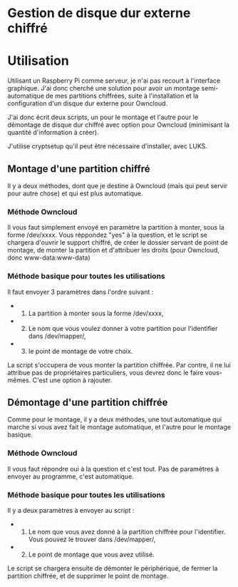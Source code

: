 Gestion de disque dur externe chiffré
==================

# Utilisation

Utilisant un Raspberry Pi comme serveur, je n'ai pas recourt à l'interface graphique.
J'ai donc cherché une solution pour avoir un montage semi-automatique de mes partitions chiffrées, suite à l'installation et la configuration d'un disque dur externe pour Owncloud.

J'ai donc écrit deux scripts, un pour le montage et l'autre pour le démontage de disque dur chiffré avec option pour Owncloud (minimisant la quantité d'information à créer).

J'utilise cryptsetup qu'il peut être nécessaire d'installer, avec LUKS.

## Montage d'une partition chiffré

Il y a deux méthodes, dont que je destine à Owncloud (mais qui peut servir pour autre chose) et qui est plus automatique.

### Méthode Owncloud

Il vous faut simplement envoyé en paramètre la partition à monter, sous la forme /dev/xxxx.
Vous réppondez "yes" à la question, et le script se chargera d'ouvrir le support chiffré, de créer le dossier servant de point de montage, de monter la partition et d'attribuer les droits (pour Owncloud, donc www-data:www-data)

### Méthode basique pour toutes les utilisations

Il faut envoyer 3 paramètres dans l'ordre suivant :
* 1) La partition à monter sous la forme /dev/xxxx,
* 2) Le nom que vous voulez donner à votre partition pour l'identifier dans /dev/mapper/,
* 3) le point de montage de votre choix.

La script s'occupera de vous monter la partition chiffrée.
Par contre, il ne lui attribue pas de propriétaires particuliers, vous devrez donc le faire vous-mêmes. C'est une option à rajouter.

## Démontage d'une partition chiffrée

Comme pour le montage, il y a deux méthodes, une tout automatique qui marche si vous avez fait le montage automatique, et l'autre pour le montage basique.

### Méthode Owncloud

Il vous faut répondre oui à la question et c'est tout. Pas de paramètres à envoyer au programme, c'est automatique.

### Méthode basique pour toutes les utilisations

Il y a deux paramètres à envoyer au script :
* 1) Le nom que vous avez donné à la partition chiffrée pour l'identifier. Vous pouvez le trouver dans /dev/mapper/,
* 2) Le point de montage que vous avez utilisé.

Le script se chargera ensuite de démonter le périphérique, de fermer la partition chiffrée, et de supprimer le point de montage.
